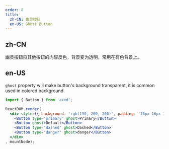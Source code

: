 ```yaml
---
order: 8
title:
  zh-CN: 幽灵按钮
  en-US: Ghost Button
---
```


## zh-CN

幽灵按钮将其他按钮的内容反色，背景变为透明，常用在有色背景上。

## en-US

`ghost` property will make button's background transparent, it is common used in colored background.

````jsx
import { Button } from 'axxd';

ReactDOM.render(
  <div style={{ background: 'rgb(190, 200, 200)', padding: '26px 16px 16px' }}>
    <Button type="primary" ghost>Primary</Button>
    <Button ghost>Default</Button>
    <Button type="dashed" ghost>Dashed</Button>
    <Button type="danger" ghost>danger</Button>
  </div>
, mountNode);
````
